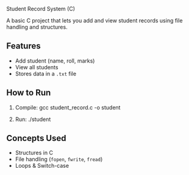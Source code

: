 Student Record System (C)

A basic C project that lets you add and view student records using file handling and structures.

## Features
- Add student (name, roll, marks)
- View all students
- Stores data in a `.txt` file

##  How to Run

1. Compile:
   gcc student_record.c -o student
   
2. Run:
./student

## Concepts Used

- Structures in C
- File handling (`fopen`, `fwrite`, `fread`)
- Loops & Switch-case


